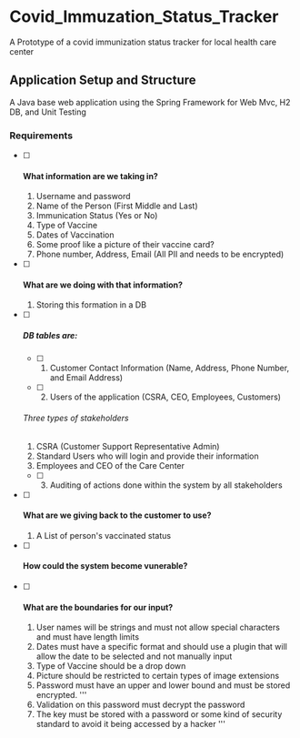 # Covid_Immuzation_Status_Tracker
A Prototype of a covid immunization status tracker for local health care center

## Application Setup and Structure
A Java base web application using the Spring Framework for Web Mvc, H2 DB, and Unit Testing

### Requirements
- [ ] #### What information are we taking in?
  1. Username and password 
  2. Name of the Person (First Middle and Last) 
  3. Immunication Status (Yes or No)
  4. Type of Vaccine
  5. Dates of Vaccination
  6. Some proof like a picture of their vaccine card?
  7. Phone number, Address, Email (All PII and needs to be encrypted)

- [ ] #### What are we doing with that information?
  1. Storing this formation in a DB
- [ ] ##### DB tables are:
  - [ ] 1. Customer Contact Information (Name, Address, Phone Number, and Email Address)
  - [ ] 2. Users of the application (CSRA, CEO, Employees, Customers)
  ###### Three types of stakeholders 
	1. CSRA (Customer Support Representative Admin)
	2. Standard Users who will login and provide their information
	3. Employees and CEO of the Care Center
  - [ ] 3. Auditing of actions done within the system by all stakeholders
 
- [ ] #### What are we giving back to the customer to use?
  1. A List of person's vaccinated status

- [ ] #### How could the system become vunerable?
- [ ] #### What are the boundaries for our input? 
	1. User names will be strings and must not allow special characters and 	must have length limits
	2. Dates must have a specific format and should use a plugin that will 		allow the date to be selected and not manually input
	3. Type of Vaccine should be a drop down
	4. Picture should be restricted to certain types of image extensions
	5. Password must have an upper and lower bound and must be stored 		encrypted. 
	''' 
	1. Validation on this password must decrypt the password
	2. The key must be stored with a password or some kind of security 		standard to avoid it being accessed by a hacker
	''' 

